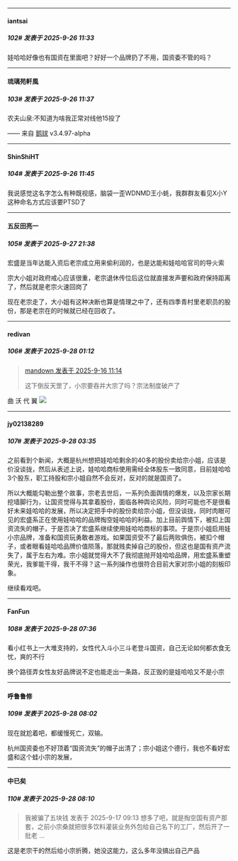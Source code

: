 ﻿
*****

####  iantsai  
##### 102#       发表于 2025-9-26 11:33

娃哈哈好像也有国资在里面吧？好好一个品牌扔了不用，国资委不管的吗？


*****

####  琉璃苑軒風  
##### 103#       发表于 2025-9-26 11:37

农夫山泉:不知道为啥我正常对线他15投了

—— 来自 [鹅球](https://www.pgyer.com/xfPejhuq) v3.4.97-alpha


*****

####  ShinShiHT  
##### 104#       发表于 2025-9-26 11:45

我说感觉这名字怎么有种既视感，脑袋一歪WDNMD王小蚝，我群群友看见X小Y这种命名方式应该要PTSD了


*****

####  五反田亮一  
##### 105#       发表于 2025-9-27 21:38

宏盛是当年达能入资后老宗成立用来偷利润的，也是达能和娃哈哈官司的导火索

宗大小姐对政府戒心应该很重，老宗退休传位后这位就直接发声要和政府保持距离了，然后就是老宗火速回岗了

现在老宗走了，大小姐有这种决断也算是情理之中了，还有四季青村里老职员的股份，那是老宗在的时候就已经在回收了。


*****

####  redivan  
##### 106#       发表于 2025-9-28 01:12

<blockquote><a href="httphttps://stage1st.com/2b/forum.php?mod=redirect&amp;goto=findpost&amp;pid=68437430&amp;ptid=2262065" target="_blank">mandown 发表于 2025-9-16 11:14</a>

这下倒反天罡了，小宗要吞并大宗了吗？宗法制度破产了</blockquote>
曲 沃 代 翼 <img src="https://static.stage1st.com/image/smiley/face2017/037.png" referrerpolicy="no-referrer">


*****

####  jy02138289  
##### 107#       发表于 2025-9-28 03:35

之前看到个新闻，大概是杭州想把娃哈哈剩余的40多的股份卖给宗小姐，应该是价没谈拢，然后从表述上说，娃哈哈商标使用需经全体股东一致同意，目前娃哈哈3个股东，职工持股和宗小姐自然不会反对，反对的就是国资了。

所以大概能勾勒出整个故事，宗老去世后，一系列负面舆情的爆发，以及宗家长期挖墙脚行为，让国资觉得与其拿着股份，面临各种舆论风险，同时可能也不是很看好未来娃哈哈的发展，所以决定把手中的股份卖给宗小姐，但没谈拢，同时肉眼可见的宏盛系正在使用娃哈哈的品牌掏空娃哈哈的利益。加上目前舆情下，被扣上国资流失的帽子，于是否决了宏盛系继续使用娃哈哈商标的事项。于是宗小姐启用娃小宗品牌，准备和国资玩勇敢者游戏。如果国资受不了最后两败俱伤，被扣个帽子，或者眼看娃哈哈品牌价值陨落，那就贱卖掉自己的股份，但这也是国有资产流失了，属于左右为难。宗小姐就觉得大不了我彻底抛开娃哈哈品牌，用宏盛系重塑荣光，我爹能干得，我干不得？这一系列操作也很符合目前大家对宗小姐的刻板印象。

继续看戏吧。


*****

####  FanFun  
##### 108#       发表于 2025-9-28 07:36

看小红书上一大堆支持的，女性代入斗小三斗老登斗国资，自己无论如何都衣食无忧，爽的不行

换个路径弄女性友好品牌说不定也能走出一条路，反正毁的是娃哈哈又不是小宗


*****

####  呼鲁鲁修  
##### 109#       发表于 2025-9-28 08:02

现在就尬着吧，都缓慢死亡，双输。

杭州国资委也不好顶着“国资流失”的帽子出清了；宗小姐这个德行，我也不看好宏盛和这个蛙小宗的发展，


*****

####  中已矣  
##### 110#       发表于 2025-9-28 08:10

<blockquote>我被骗了五块钱 发表于 2025-9-17 09:13
想多了吧，就是掏空国有资产那套，之前小宗桑就把很多饮料灌装业务外包给自己名下的工厂，然后开了一批老 ...</blockquote>
这是老宗干的然后给小宗折腾，她没这能力，这么多年没搞出自己产品

